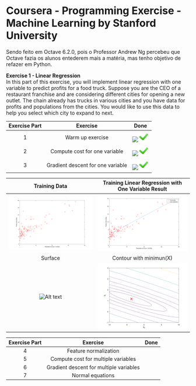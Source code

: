 # Coursera - Programming Exercise - Machine Learning by Stanford University
 
 Sendo feito em Octave 6.2.0, pois o Professor Andrew Ng percebeu que Octave fazia os alunos entederem mais a matéria, mas tenho objetivo de refazer em Python.

**Exercise 1 - Linear Regression**</br>
In this part of this exercise, you will implement linear regression with one variable to predict profits for a food truck. Suppose you are the CEO of a restaurant franchise and are considering different cities for opening a new outlet. The chain already has trucks in various cities and you have data for profits and populations from the cities. You would like to use this data to help you select which city to expand to next.

Exercise Part | Exercise | Done
|:---:|:---:|:---:|
1 | Warm up exercise |![](src)<img src="https://github.com/RWaiti/Coursera-Machine-Learning/blob/main/check-mark-emoji.png?raw=true" width="30" height="30">
2 | Compute cost for one variable |![](src)<img src="https://github.com/RWaiti/Coursera-Machine-Learning/blob/main/check-mark-emoji.png?raw=true" width="30" height="30">
3 | Gradient descent for one variable |![](src)<img src="https://github.com/RWaiti/Coursera-Machine-Learning/blob/main/check-mark-emoji.png?raw=true" width="30" height="30">


Training Data|Training Linear Regression with One Variable Result
|:---:|:---:|
![Alt text](https://github.com/RWaiti/Coursera-Machine-Learning/blob/main/ex1/images/DataPlot.svg?raw=true "Title") | ![Alt text](https://github.com/RWaiti/Coursera-Machine-Learning/blob/main/ex1/images/GradientDescentOneVariable.svg?raw=true "Title") 
Surface|Contour with minimun(X)
![Alt text](https://github.com/RWaiti/Coursera-Machine-Learning/blob/main/ex1/images/Surface-J-Theta0Theta1-.svg?raw=true "Title") | ![Alt text](https://github.com/RWaiti/Coursera-Machine-Learning/blob/main/ex1/images/Contour-J-theta0theta1-.svg?raw=true "Title")

Exercise Part | Exercise | Done
|:---:|:---:|:---:|
4 | Feature normalization |
5 | Compute cost for multiple variables |
6 | Gradient descent for multiple variables |
7 | Normal equations |
